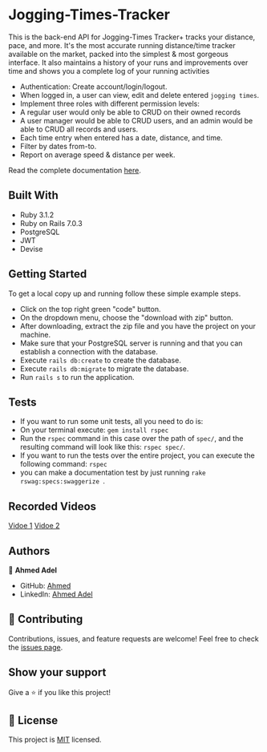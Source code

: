 #  Jogging-Times-Tracker

This is the back-end API for Jogging-Times Tracker+ tracks your distance, pace, and more. It's the most accurate running distance/time tracker available on the market, packed into the simplest & most gorgeous interface. It also maintains a history of your runs and improvements over time and shows you a complete log of your running activities


- Authentication: Create account/login/logout.
- When logged in, a user can view, edit and delete entered `jogging times`.
- Implement three roles with different permission levels:
- A regular user would only be able to CRUD on their owned records
- A user manager would be able to CRUD users, and an admin would be able to CRUD all records and users.
- Each time entry when entered has a date, distance, and time.
- Filter by dates from-to.
- Report on average speed & distance per week.



Read the complete documentation [here](http://localhost:3000/api-docs/index.html).



## Built With

- Ruby 3.1.2
- Ruby on Rails 7.0.3
- PostgreSQL 
- JWT
- Devise

## Getting Started

To get a local copy up and running follow these simple example steps.

- Click on the top right green "code" button.
- On the dropdown menu, choose the "download with zip" button.
- After downloading, extract the zip file and you have the project on your machine.
- Make sure that your PostgreSQL server is running and that you can establish a connection with the database.
- Execute `rails db:create` to create the database.
- Execute `rails db:migrate` to migrate the database.
- Run `rails s` to run the application.


## Tests

- If you want to run some unit tests, all you need to do is:
- On your terminal execute: `gem install rspec`
- Run the `rspec` command in this case over the path of `spec/`, and the resulting command will look like this: `rspec spec/`.
- If you want to run the tests over the entire project, you can execute the following command: `rspec`
- you can make a documentation test by just running `rake rswag:specs:swaggerize `.

## Recorded Videos

[Vidoe 1](https://www.loom.com/share/a875eb779d2a45d29fcd3843acb7db51)
[Vidoe 2](httpshttps://www.loom.com/share/3da8d3898cad4dfab331e602a16672b7)



## Authors

👤 **Ahmed Adel**

- GitHub: [Ahmed](https://github.com/ahmedadel56)
- LinkedIn: [Ahmed Adel](https://www.linkedin.com/in/ahmed-adel56/)


## 🤝 Contributing

Contributions, issues, and feature requests are welcome!
Feel free to check the [issues page](../../issues/).

## Show your support

Give a ⭐️ if you like this project!

## 📝 License

This project is [MIT](./LICENSE) licensed.
